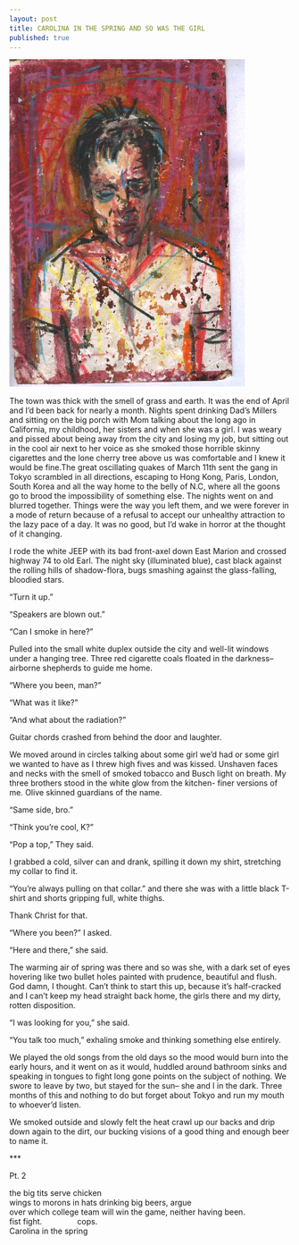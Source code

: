 ```yaml
---
layout: post
title: CAROLINA IN THE SPRING AND SO WAS THE GIRL
published: true
---
```


![](/media/Kportrait.jpg)

The town was thick with the smell of grass and earth. It was the end of April and I’d been back for nearly a month. Nights spent drinking Dad’s Millers and sitting on the big porch with Mom talking about the long ago in California, my childhood, her sisters and when she was a girl. I was weary and pissed about being away from the city and losing my job, but sitting out in the cool air next to her voice as she smoked those horrible skinny cigarettes and the lone cherry tree above us was comfortable and I knew it would be fine.The great oscillating quakes of March 11th sent the gang in Tokyo scrambled in all directions, escaping to Hong Kong, Paris, London, South Korea and all the way home to the belly of N.C, where all the goons go to brood the impossibility of something else. The nights went on and blurred together. Things were the way you left them, and we were forever in a mode of return because of a refusal to accept our unhealthy attraction to the lazy pace of a day. It was no good, but I’d wake in horror at the thought of it changing.

I rode the white JEEP with its bad front-axel down East Marion and crossed highway 74 to old Earl. The night sky (illuminated blue), cast black against the rolling hills of shadow-flora, bugs smashing against the glass-falling, bloodied stars.

“Turn it up.”

“Speakers are blown out.”

“Can I smoke in here?”

Pulled into the small white duplex outside the city and well-lit windows under a hanging tree. Three red cigarette coals floated in the darkness–airborne shepherds to guide me home.

“Where you been, man?”

“What was it like?”

“And what about the radiation?”

Guitar chords crashed from behind the door and laughter.

We moved around in circles talking about some girl we’d had or some girl we wanted to have as I threw high fives and was kissed. Unshaven faces and necks with the smell of smoked tobacco and Busch light on breath. My three brothers stood in the white glow from the kitchen- finer versions of me. Olive skinned guardians of the name.

“Same side, bro.”

“Think you’re cool, K?”

“Pop a top,” They said.

I grabbed a cold, silver can and drank, spilling it down my shirt, stretching my collar to find it.

“You’re always pulling on that collar.” and there she was with a little black T-shirt and shorts gripping full, white thighs.

Thank Christ for that.

“Where you been?” I asked.

“Here and there,” she said.

The warming air of spring was there and so was she, with a dark set of eyes hovering like two bullet holes painted with prudence, beautiful and flush. God damn, I thought. Can’t think to start this up, because it’s half-cracked and I can’t keep my head straight back home, the girls there and my dirty, rotten disposition.

“I was looking for you,” she said.

“You talk too much,” exhaling smoke and thinking something else entirely.

We played the old songs from the old days so the mood would burn into the early hours, and it went on as it would, huddled around bathroom sinks and speaking in tongues to fight long gone points on the subject of nothing. We swore to leave by two, but stayed for the sun– she and I in the dark. Three months of this and nothing to do but forget about Tokyo and run my mouth to whoever’d listen.

We smoked outside and slowly felt the heat crawl up our backs and drip down again to the dirt, our bucking visions of a good thing and enough beer to name it.

<p dir="ltr">***</p>

Pt. 2

the big tits serve chicken <br>
wings to morons in hats drinking big beers, argue<br>
over which college team will win the game, neither having been.<br>
fist fight.                cops.<br>
Carolina in the spring

</div>
